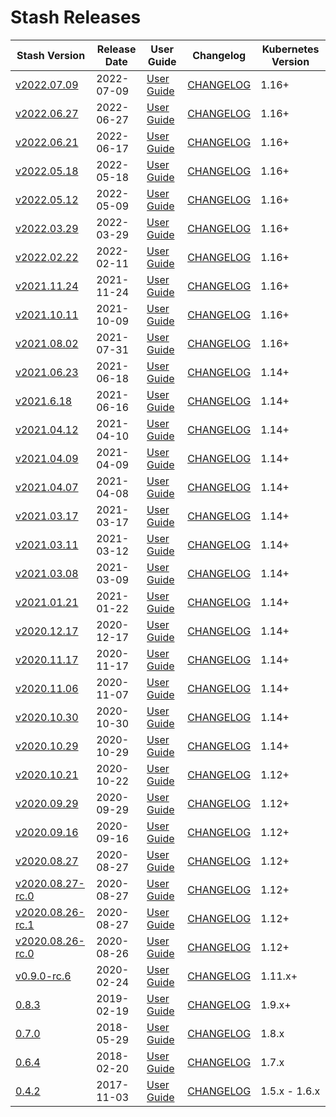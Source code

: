 # Stash Releases

| Stash Version | Release Date | User Guide | Changelog | Kubernetes Version |
|--------------------------- | ------------ | ---------- | --------- | ------------------ |
| [v2022.07.09](https:/github.com/stashed/CHANGELOG/releases/tag/v2022.07.09) | 2022-07-09 | [User Guide](https://stash.run/docs/v2022.07.09) | [CHANGELOG](/releases/v2022.07.09/README.md) | 1.16+ |
| [v2022.06.27](https:/github.com/stashed/CHANGELOG/releases/tag/v2022.06.27) | 2022-06-27 | [User Guide](https://stash.run/docs/v2022.06.27) | [CHANGELOG](/releases/v2022.06.27/README.md) | 1.16+ |
| [v2022.06.21](https:/github.com/stashed/CHANGELOG/releases/tag/v2022.06.21) | 2022-06-17 | [User Guide](https://stash.run/docs/v2022.06.21) | [CHANGELOG](/releases/v2022.06.21/README.md) | 1.16+ |
| [v2022.05.18](https:/github.com/stashed/CHANGELOG/releases/tag/v2022.05.18) | 2022-05-18 | [User Guide](https://stash.run/docs/v2022.05.18) | [CHANGELOG](/releases/v2022.05.18/README.md) | 1.16+ |
| [v2022.05.12](https:/github.com/stashed/CHANGELOG/releases/tag/v2022.05.12) | 2022-05-09 | [User Guide](https://stash.run/docs/v2022.05.12) | [CHANGELOG](/releases/v2022.05.12/README.md) | 1.16+ |
| [v2022.03.29](https:/github.com/stashed/CHANGELOG/releases/tag/v2022.03.29) | 2022-03-29 | [User Guide](https://stash.run/docs/v2022.03.29) | [CHANGELOG](/releases/v2022.03.29/README.md) | 1.16+ |
| [v2022.02.22](https:/github.com/stashed/CHANGELOG/releases/tag/v2022.02.22) | 2022-02-11 | [User Guide](https://stash.run/docs/v2022.02.22) | [CHANGELOG](/releases/v2022.02.22/README.md) | 1.16+ |
| [v2021.11.24](https:/github.com/stashed/CHANGELOG/releases/tag/v2021.11.24) | 2021-11-24 | [User Guide](https://stash.run/docs/v2021.11.24) | [CHANGELOG](/releases/v2021.11.24/README.md) | 1.16+ |
| [v2021.10.11](https:/github.com/stashed/CHANGELOG/releases/tag/v2021.10.11) | 2021-10-09 | [User Guide](https://stash.run/docs/v2021.10.11) | [CHANGELOG](/releases/v2021.10.11/README.md) | 1.16+ |
| [v2021.08.02](https:/github.com/stashed/CHANGELOG/releases/tag/v2021.08.02) | 2021-07-31 | [User Guide](https://stash.run/docs/v2021.08.02) | [CHANGELOG](/releases/v2021.08.02/README.md) | 1.16+ |
| [v2021.06.23](https:/github.com/stashed/CHANGELOG/releases/tag/v2021.06.23) | 2021-06-18 | [User Guide](https://stash.run/docs/v2021.06.23) | [CHANGELOG](/releases/v2021.06.23/README.md) | 1.14+ |
| [v2021.6.18](https:/github.com/stashed/CHANGELOG/releases/tag/v2021.6.18) | 2021-06-16 | [User Guide](https://stash.run/docs/v2021.6.18) | [CHANGELOG](/releases/v2021.6.18/README.md) | 1.14+ |
| [v2021.04.12](https:/github.com/stashed/CHANGELOG/releases/tag/v2021.04.12) | 2021-04-10 | [User Guide](https://stash.run/docs/v2021.04.12) | [CHANGELOG](/releases/v2021.04.12/README.md) | 1.14+ |
| [v2021.04.09](https:/github.com/stashed/CHANGELOG/releases/tag/v2021.04.09) | 2021-04-09 | [User Guide](https://stash.run/docs/v2021.04.09) | [CHANGELOG](/releases/v2021.04.09/README.md) | 1.14+ |
| [v2021.04.07](https:/github.com/stashed/CHANGELOG/releases/tag/v2021.04.07) | 2021-04-08 | [User Guide](https://stash.run/docs/v2021.04.07) | [CHANGELOG](/releases/v2021.04.07/README.md) | 1.14+ |
| [v2021.03.17](https:/github.com/stashed/CHANGELOG/releases/tag/v2021.03.17) | 2021-03-17 | [User Guide](https://stash.run/docs/v2021.03.17) | [CHANGELOG](/releases/v2021.03.17/README.md) | 1.14+ |
| [v2021.03.11](https:/github.com/stashed/CHANGELOG/releases/tag/v2021.03.11) | 2021-03-12 | [User Guide](https://stash.run/docs/v2021.03.11) | [CHANGELOG](/releases/v2021.03.11/README.md) | 1.14+ |
| [v2021.03.08](https:/github.com/stashed/CHANGELOG/releases/tag/v2021.03.08) | 2021-03-09 | [User Guide](https://stash.run/docs/v2021.03.08) | [CHANGELOG](/releases/v2021.03.08/README.md) | 1.14+ |
| [v2021.01.21](https:/github.com/stashed/CHANGELOG/releases/tag/v2021.01.21) | 2021-01-22 | [User Guide](https://stash.run/docs/v2021.01.21) | [CHANGELOG](/releases/v2021.01.21/README.md) | 1.14+ |
| [v2020.12.17](https:/github.com/stashed/CHANGELOG/releases/tag/v2020.12.17) | 2020-12-17 | [User Guide](https://stash.run/docs/v2020.12.17) | [CHANGELOG](/releases/v2020.12.17/README.md) | 1.14+ |
| [v2020.11.17](https:/github.com/stashed/CHANGELOG/releases/tag/v2020.11.17) | 2020-11-17 | [User Guide](https://stash.run/docs/v2020.11.17) | [CHANGELOG](/releases/v2020.11.17/README.md) | 1.14+ |
| [v2020.11.06](https:/github.com/stashed/CHANGELOG/releases/tag/v2020.11.06) | 2020-11-07 | [User Guide](https://stash.run/docs/v2020.11.06) | [CHANGELOG](/releases/v2020.11.06/README.md) | 1.14+ |
| [v2020.10.30](https:/github.com/stashed/CHANGELOG/releases/tag/v2020.10.30) | 2020-10-30 | [User Guide](https://stash.run/docs/v2020.10.30) | [CHANGELOG](/releases/v2020.10.30/README.md) | 1.14+ |
| [v2020.10.29](https:/github.com/stashed/CHANGELOG/releases/tag/v2020.10.29) | 2020-10-29 | [User Guide](https://stash.run/docs/v2020.10.29) | [CHANGELOG](/releases/v2020.10.29/README.md) | 1.14+ |
| [v2020.10.21](https:/github.com/stashed/CHANGELOG/releases/tag/v2020.10.21) | 2020-10-22 | [User Guide](https://stash.run/docs/v2020.10.21) | [CHANGELOG](/releases/v2020.10.21/README.md) | 1.12+ |
| [v2020.09.29](https:/github.com/stashed/CHANGELOG/releases/tag/v2020.09.29) | 2020-09-29 | [User Guide](https://stash.run/docs/v2020.09.29) | [CHANGELOG](/releases/v2020.09.29/README.md) | 1.12+ |
| [v2020.09.16](https:/github.com/stashed/CHANGELOG/releases/tag/v2020.09.16) | 2020-09-16 | [User Guide](https://stash.run/docs/v2020.09.16) | [CHANGELOG](/releases/v2020.09.16/README.md) | 1.12+ |
| [v2020.08.27](https:/github.com/stashed/CHANGELOG/releases/tag/v2020.08.27) | 2020-08-27 | [User Guide](https://stash.run/docs/v2020.08.27) | [CHANGELOG](/releases/v2020.08.27/README.md) | 1.12+ |
| [v2020.08.27-rc.0](https:/github.com/stashed/CHANGELOG/releases/tag/v2020.08.27-rc.0) | 2020-08-27 | [User Guide](https://stash.run/docs/v2020.08.27-rc.0) | [CHANGELOG](/releases/v2020.08.27-rc.0/README.md) | 1.12+ |
| [v2020.08.26-rc.1](https:/github.com/stashed/CHANGELOG/releases/tag/v2020.08.26-rc.1) | 2020-08-27 | [User Guide](https://stash.run/docs/v2020.08.26-rc.1) | [CHANGELOG](/releases/v2020.08.26-rc.1/README.md) | 1.12+ |
| [v2020.08.26-rc.0](https:/github.com/stashed/CHANGELOG/releases/tag/v2020.08.26-rc.0) | 2020-08-26 | [User Guide](https://stash.run/docs/v2020.08.26-rc.0) | [CHANGELOG](/releases/v2020.08.26-rc.0/README.md) | 1.12+ |
| [v0.9.0-rc.6](https://github.com/stashed/stash/releases/tag/v0.9.0-rc.6) | 2020-02-24 | [User Guide](https://stash.run/docs/v0.9.0-rc.6) | [CHANGELOG](https://github.com/stashed/stash/releases/tag/v0.9.0-rc.6) | 1.11.x+ |
| [0.8.3](https://github.com/stashed/stash/releases/tag/0.8.3) | 2019-02-19 | [User Guide](https://stash.run/docs/0.8.3) | [CHANGELOG](https://github.com/stashed/stash/releases/tag/0.8.3) | 1.9.x+ |
| [0.7.0](https://github.com/stashed/stash/releases/tag/0.7.0) | 2018-05-29 | [User Guide](https://stash.run/docs/0.7.0) | [CHANGELOG](https://github.com/stashed/stash/releases/tag/0.7.0) | 1.8.x |
| [0.6.4](https://github.com/stashed/stash/releases/tag/0.6.4) | 2018-02-20 | [User Guide](https://stash.run/docs/0.6.4) | [CHANGELOG](https://github.com/stashed/stash/releases/tag/0.6.4) | 1.7.x |
| [0.4.2](https://github.com/stashed/stash/releases/tag/0.4.2) | 2017-11-03 | [User Guide](https://github.com/stashed/docs/tree/0.4.2/docs) | [CHANGELOG](https://github.com/stashed/stash/releases/tag/0.4.2) | 1.5.x - 1.6.x |
